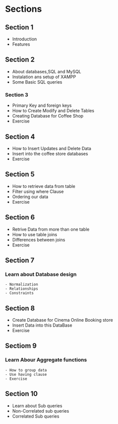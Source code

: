 # Sections

## Section 1
 - Introduction 
 - Features

## Section 2
- About databases,SQL and MySQL
- Instalation ans setup of XAMPP
- Some Basic SQL queries

### Section 3
- Primary Key and foreign keys
- How to Create Modify and Delete Tables
- Creating Database for Coffee Shop
- Exercise

## Section 4
- How to Insert Updates and Delete Data
- Insert into the coffee store databases
- Exercise

## Section 5
- How to retrieve data from table
- Filter using where Clause
- Ordering our data
- Exercise

## Section 6
- Retrive Data from more than one table
- How to use table joins
- Differences between joins
- Exercise
  
## Section 7
  ### **Learn about Database design**
    - Normalization
    - Relationships
    - Constraints
  
## Section 8
- Create Database for Cinema Online Booking store
- Insert Data into this DataBase
- Exercise

## Sectiom 9
 ### **Learn Abour Aggregate functions**
    - How to group data
    - Use having clause
    - Exercise

## Section 10
 - Learn about Sub queries
 - Non-Correlated sub queries
 - Correlated Sub queries


